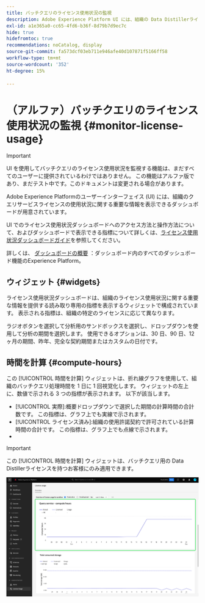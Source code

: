 ```yaml
---
title: バッチクエリのライセンス使用状況の監視
description: Adobe Experience Platform UI には、組織の Data Distillerライセンスの使用状況に関する重要な情報を表示できるダッシュボードが用意されています。
exl-id: a1e365a0-cc65-4fd6-b36f-8d79b7d9ec7c
hide: true
hidefromtoc: true
recommendations: noCatalog, display
source-git-commit: fa573dcf03eb711e946afe40d107871f5166ff58
workflow-type: tm+mt
source-wordcount: '352'
ht-degree: 15%

---
```


# （アルファ）バッチクエリのライセンス使用状況の監視 {#monitor-license-usage}

>[!IMPORTANT]
>
>UI を使用してバッチクエリのライセンス使用状況を監視する機能は、まだすべてのユーザーに提供されているわけではありません。 この機能はアルファ版であり、まだテスト中です。このドキュメントは変更される場合があります。

Adobe Experience Platformのユーザーインターフェイス (UI) には、組織のクエリサービスライセンスの使用状況に関する重要な情報を表示できるダッシュボードが用意されています。

UI でのライセンス使用状況ダッシュボードへのアクセス方法と操作方法について、およびダッシュボードで表示できる指標について詳しくは、[ライセンス使用状況ダッシュボードガイド](../../dashboards/guides/license-usage.md)を参照してください。

詳しくは、 [ダッシュボードの概要](../../dashboards/home.md) ：ダッシュボード内のすべてのダッシュボード機能のExperience Platform。

## ウィジェット {#widgets}

ライセンス使用状況ダッシュボードは、組織のライセンス使用状況に関する重要な情報を提供する読み取り専用の指標を表示するウィジェットで構成されています。 表示される指標は、組織の特定のライセンスに応じて異なります。

ラジオボタンを選択して分析用のサンドボックスを選択し、ドロップダウンを使用して分析の期間を選択します。 使用できるオプションは、30 日、90 日、12 ヶ月の期間、昨年、完全な契約期間またはカスタムの日付です。

## 時間を計算 {#compute-hours}

この [!UICONTROL 時間を計算] ウィジェットは、折れ線グラフを使用して、組織のバッチクエリ処理時間を 1 日に 1 回視覚化します。 ウィジェットの左上に、数値で示される 3 つの指標が表示されます。 以下が該当します。

- [!UICONTROL 実際]:概要ドロップダウンで選択した期間の計算時間の合計数です。 この指標は、グラフ上でも実線で示されます。
- [!UICONTROL ライセンス済み]:組織の使用許諾契約で許可されている計算時間の合計です。 この指標は、グラフ上でも点線で示されます。
- [!UICONTROL 使用状況]:これは、ライセンスで合意された最大計算時間に対する、使用率の割合です。

>[!IMPORTANT]
>
>この [!UICONTROL 時間を計算] ウィジェットは、バッチクエリ用の Data Distillerライセンスを持つお客様にのみ適用できます。

![計算時間ウィジェットがハイライト表示されたライセンス使用状況ダッシュボード。](../images/data-distiller/compute-hours.png)

